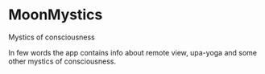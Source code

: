 # MoonMystics


Mystics of consciousness

In few words the app contains info about remote view, upa-yoga and some other mystics of consciousness.
